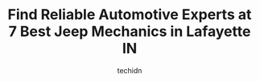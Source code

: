 ---
layout: ampstory
image: https://images.unsplash.com/photo-1536593053730-495056b74a05?ixlib=rb-4.0.3&ixid=MnwxMjA3fDB8MHxwaG90by1wYWdlfHx8fGVufDB8fHx8&auto=format&fit=crop&w=640&h=853&q=80
author: techidn
featured: false
description: For top-quality automotive repairs and maintenance, visit the 7 best Jeep Mechanic in Lafayette IN, USA. Their reputation for excellence and their dedication to customer satisfaction make th
title: Find Reliable Automotive Experts at 7 Best Jeep Mechanics in Lafayette IN
cover:
   title: Find Reliable Automotive Experts at 7 Best Jeep Mechanics in Lafayette IN
   subtitle: Rickpate
   background: https://images.unsplash.com/photo-1536593053730-495056b74a05?ixlib=rb-4.0.3&ixid=MnwxMjA3fDB8MHxwaG90by1wYWdlfHx8fGVufDB8fHx8&auto=format&fit=crop&w=640&h=853&q=80

pages: 
 - layout: thirds
   top: <h1>#1 Guaranteed Automotive & Transmission Service</h1>
   bottom: "<p>Overall had a good experience with this team. They treated me with respect and dealt with general maintenance on my car as Im going on a road trip with it. They have a w</p>"
   background: https://www.knot35.com/toplist/wp-content/uploads/2023/06/best-jeep-mechanic-1-in-lafayette-in-1685841122.jpeg
   backgroundblur: true
 - layout: thirds
   top: <h1>#2 Automotive Solutions</h1>
   bottom: "<p>3465 Union St, Lafayette, IN 47905, United States</p>"
   background: https://www.knot35.com/toplist/wp-content/uploads/2023/06/best-jeep-mechanic-2-in-lafayette-in-1685841123.jpeg
   cta:
      link: https://www.knot35.com/toplist/find-reliable-automotive-experts-at-7-best-jeep-mechanics-in-lafayette-in/
      text: Find Reliable Automotive Experts at 7 Best Jeep Mechanics in Lafayette IN
 - layout: thirds
   top: <h1>#3 Autotorium</h1>
   bottom: "<p>806 N 11th St, Lafayette, IN 47904, United States</p>"
   background: https://www.knot35.com/toplist/wp-content/uploads/2023/06/best-jeep-mechanic-3-in-lafayette-in-1685841123.jpeg
   cta:
      link: https://www.knot35.com/toplist/find-reliable-automotive-experts-at-7-best-jeep-mechanics-in-lafayette-in/
      text: Find Reliable Automotive Experts at 7 Best Jeep Mechanics in Lafayette IN
 - layout: thirds
   top: <h1>#4 Accent Auto Repair</h1>
   bottom: "<p>2300 S 30th St SUITE B, Lafayette, IN 47909, United States</p>"
   background: https://images.unsplash.com/photo-1615749413727-825b59a857b5?ixlib=rb-4.0.3&ixid=MnwxMjA3fDB8MHxwaG90by1wYWdlfHx8fGVufDB8fHx8&auto=format&fit=crop&w=640&h=853&q=80
   cta:
      link: https://www.knot35.com/toplist/find-reliable-automotive-experts-at-7-best-jeep-mechanics-in-lafayette-in/
      text: Find Reliable Automotive Experts at 7 Best Jeep Mechanics in Lafayette IN
 - layout: thirds
   top: <h1>#5 American Automotive Services, Inc.</h1>
   bottom: "<p>100 N 36th St, Lafayette, IN 47905, United States</p>"
   background: https://images.unsplash.com/photo-1489648022186-8f49310909a0?ixlib=rb-4.0.3&ixid=MnwxMjA3fDB8MHxwaG90by1wYWdlfHx8fGVufDB8fHx8&auto=format&fit=crop&w=640&h=853&q=80
   cta:
      link: https://www.knot35.com/toplist/find-reliable-automotive-experts-at-7-best-jeep-mechanics-in-lafayette-in/
      text: Find Reliable Automotive Experts at 7 Best Jeep Mechanics in Lafayette IN
 - layout: thirds
   top: <h1>#6 Lyons Alignment & Auto Repair</h1>
   bottom: "<p>401 N 3rd St, Lafayette, IN 47901, United States</p>"
   background: https://images.unsplash.com/photo-1618005182384-a83a8bd57fbe?ixlib=rb-4.0.3&ixid=MnwxMjA3fDB8MHxwaG90by1wYWdlfHx8fGVufDB8fHx8&auto=format&fit=crop&w=640&h=853&q=80
   cta:
      link: https://www.knot35.com/toplist/find-reliable-automotive-experts-at-7-best-jeep-mechanics-in-lafayette-in/
      text: Find Reliable Automotive Experts at 7 Best Jeep Mechanics in Lafayette IN
 - layout: thirds
   top: <h1>#7 Gilliland Motors</h1>
   bottom: "<p>1098 Sagamore Pkwy W, West Lafayette, IN 47906, United States</p>"
   background: https://images.unsplash.com/photo-1489694553447-4c9339da310d?ixlib=rb-4.0.3&ixid=MnwxMjA3fDB8MHxwaG90by1wYWdlfHx8fGVufDB8fHx8&auto=format&fit=crop&w=640&h=853&q=80
   cta:
      link: https://www.knot35.com/toplist/find-reliable-automotive-experts-at-7-best-jeep-mechanics-in-lafayette-in/
      text: Find Reliable Automotive Experts at 7 Best Jeep Mechanics in Lafayette IN
 - layout: thirds
   middle: Continue reading...
   background: https://images.unsplash.com/photo-1553949345-eb786bb3f7ba?ixlib=rb-4.0.3&ixid=MnwxMjA3fDB8MHxwaG90by1wYWdlfHx8fGVufDB8fHx8&auto=format&fit=crop&w=640&h=853&q=80
   cta:
      link: https://www.knot35.com/toplist/find-reliable-automotive-experts-at-7-best-jeep-mechanics-in-lafayette-in/
      text: Find Reliable Automotive Experts at 7 Best Jeep Mechanics in Lafayette IN
      
---